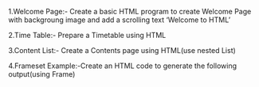 1.Welcome Page:-  	Create a basic HTML program to create Welcome Page with backgroung image and add a scrolling text ‘Welcome to HTML’

2.Time Table:-      Prepare a Timetable using HTML

3.Content List:-    Create a Contents page using HTML(use nested List)

4.Frameset Example:-Create an HTML code to generate the following output(using Frame)
